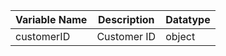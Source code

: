 Variable Name|Description|Datatype
-------------|-----------|-----------
customerID|Customer ID|object


